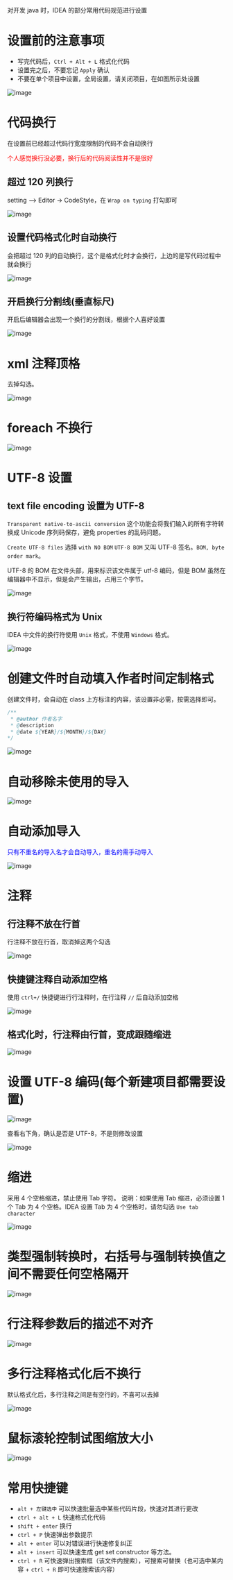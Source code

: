 对开发 java 时，IDEA 的部分常用代码规范进行设置

# 设置前的注意事项

- 写完代码后，`Ctrl + Alt + L` 格式化代码
- 设置完之后，不要忘记 `Apply` 确认
- 不要在单个项目中设置，全局设置，请关闭项目，在如图所示处设置

![image](https://static.jsonq.top/2024/10/21/171403031_c53d6baf-657a-4055-8a8d-aa63d1d75eb5.png)

# 代码换行

在设置前已经超过代码行宽度限制的代码不会自动换行

<span style="color:red;">个人感觉换行没必要，换行后的代码阅读性并不是很好</span>

## 超过 120 列换行

setting —> Editor -> CodeStyle，在 `Wrap on typing` 打勾即可

![image](https://static.jsonq.top/2024/10/21/171403108_b0aeca2e-acec-40f9-8488-3451696d319d.png)

## 设置代码格式化时自动换行

会把超过 120 列的自动换行，这个是格式化时才会换行，上边的是写代码过程中就会换行

![image](https://static.jsonq.top/2024/10/21/171403247_d1df6c6b-8ad6-48d4-912e-936ed7222e6f.png)

## 开启换行分割线(垂直标尺)

开启后编辑器会出现一个换行的分割线，根据个人喜好设置

![image](https://static.jsonq.top/2024/10/21/171403356_3ea4c14a-e1f4-40c0-8c46-2ab6225aa5f7.png)

# xml 注释顶格

去掉勾选。

![image](https://static.jsonq.top/2024/10/21/171403466_7adb054e-69e0-4f63-bf2a-f9e4e7c4f1c5.png)

# foreach 不换行

![image](https://static.jsonq.top/2024/10/21/171403610_0955af5b-5f4e-4835-8c7f-52c81fc705d4.png)

# UTF-8 设置

## text file encoding 设置为 UTF-8

`Transparent native-to-ascii conversion` 这个功能会将我们输入的所有字符转换成 Unicode 序列码保存，避免 properties 的乱码问题。

`Create UTF-8 files` 选择 `with NO BOM`
`UTF-8 BOM` 又叫 UTF-8 签名。`BOM, byte order mark`。

UTF-8 的 BOM 在文件头部，用来标识该文件属于 utf-8 编码，但是 BOM 虽然在编辑器中不显示，但是会产生输出，占用三个字节。

![image](https://static.jsonq.top/2024/10/21/171403782_51600278-09b2-4fd6-9cea-1f39d7b9a4df.png)

## 换行符编码格式为 Unix

IDEA 中文件的换行符使用 `Unix` 格式，不使用 `Windows` 格式。

![image](https://static.jsonq.top/2024/10/21/171403903_fb1cb0f3-30ae-496c-808b-b6f81c69a5af.png)

# 创建文件时自动填入作者时间定制格式

创建文件时，会自动在 class 上方标注的内容，该设置非必需，按需选择即可。

```java
/**
 * @author 作者名字
 * @description
 * @date ${YEAR}/${MONTH}/${DAY}
*/
```

![image](https://static.jsonq.top/2024/10/21/171404002_1a71ca33-027e-4fd4-918e-d2c006e6fe12.png)

# 自动移除未使用的导入

![image](https://static.jsonq.top/2024/10/21/171404105_9ed944ae-4512-49a5-aa5c-bfe6b498be65.png)

# 自动添加导入

<span style="color:blue;">只有不重名的导入名才会自动导入，重名的需手动导入</span>

![image](https://static.jsonq.top/2024/10/21/171404222_8b397233-004f-4c15-8de0-659bdf2302e5.png)

# 注释

## 行注释不放在行首

行注释不放在行首，取消掉这两个勾选

![image](https://static.jsonq.top/2024/10/21/171404362_764255f2-2049-4615-b52f-f398892229ce.png)

## 快捷键注释自动添加空格

使用 `ctrl+/` 快捷键进行行注释时，在行注释 `//` 后自动添加空格

![image](https://static.jsonq.top/2024/10/21/171404512_c369bc05-f7a6-478d-bf74-abfa8d5651bb.png)

## 格式化时，行注释由行首，变成跟随缩进

![image](https://static.jsonq.top/2024/10/21/171404660_4ea92eab-e8c5-45c5-9693-5df6e25ca3af.png)

# 设置 UTF-8 编码(每个新建项目都需要设置)

![image](https://static.jsonq.top/2024/10/21/171404802_c2a49c83-d02f-4b9e-a09b-a779e189fa90.png)

查看右下角，确认是否是 UTF-8，不是则修改设置

![image](https://static.jsonq.top/2024/10/21/171404880_7fc139ab-7947-415a-b26e-3f970312e47d.png)

# 缩进

采用 4 个空格缩进，禁止使用 Tab 字符。 说明：如果使用 Tab 缩进，必须设置 1 个 Tab 为 4 个空格。IDEA 设置 Tab 为 4 个空格时，请勿勾选 `Use tab character`

![image](https://static.jsonq.top/2024/10/21/171404968_5afaa578-fc05-4252-a168-271d3442120c.png)

# 类型强制转换时，右括号与强制转换值之间不需要任何空格隔开

![image](https://static.jsonq.top/2024/10/21/171405128_a6a9559a-40e4-4d47-aa70-c0acc2288a91.png)

# 行注释参数后的描述不对齐

![image](https://static.jsonq.top/2024/10/21/171405291_2998ec48-42ba-4f33-861b-e67872e8645d.png)

# 多行注释格式化后不换行

默认格式化后，多行注释之间是有空行的，不喜可以去掉

![image](https://static.jsonq.top/2024/10/21/171405429_8a6682ba-4b0c-4265-acd8-7c8b09e0746b.png)

# 鼠标滚轮控制试图缩放大小

![image](https://static.jsonq.top/2024/10/21/171405524_9abb2c22-68f7-4230-8278-80fe6b1daeba.png)

# 常用快捷键

- `alt + 左键选中` 可以快速批量选中某些代码片段，快速对其进行更改
- `ctrl + alt + L` 快速格式化代码
- `shift + enter` 换行
- `ctrl + P` 快速弹出参数提示
- `alt + enter` 可以对错误进行快速修复纠正
- `alt + insert` 可以快速生成 get set constructor 等方法。
- `ctrl + R` 可快速弹出搜索框（该文件内搜索），可搜索可替换（也可选中某内容 + `ctrl + R` 即可快速搜索该内容）

